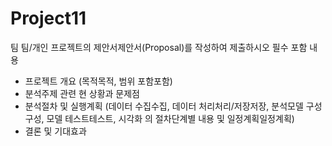 # Project11

팀
팀/개인 프로젝트의 제안서제안서(Proposal)를 작성하여 제출하시오
필수
포함 내용
- 프로젝트 개요 (목적목적, 범위 포함포함)
- 분석주제 관련 현 상황과 문제점
- 분석절차 및 실행계획
(데이터 수집수집, 데이터 처리처리/저장저장, 분석모델 구성구성, 모델 테스트테스트, 시각화 의 절차단계별
내용 및 일정계획일정계획)
- 결론 및 기대효과
